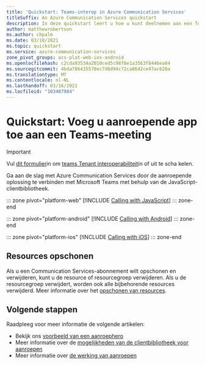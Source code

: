 ```yaml
---
title: 'Quickstart: Teams-interop in Azure Communication Services'
titleSuffix: An Azure Communication Services quickstart
description: In deze quickstart leert u hoe u kunt deelnemen aan een Teams-vergadering met de Azure Communication-aanroepende SDK.
author: matthewrobertson
ms.author: chpalm
ms.date: 03/10/2021
ms.topic: quickstart
ms.service: azure-communication-services
zone_pivot_groups: acs-plat-web-ios-android
ms.openlocfilehash: c2cda93534a2010ced5c98f8e1a3563f8446ea84
ms.sourcegitcommit: 4bda786435578ec7d6d94c72ca8642ce47ac628a
ms.translationtype: MT
ms.contentlocale: nl-NL
ms.lasthandoff: 03/16/2021
ms.locfileid: "103487984"
---
```

# <a name="quickstart-join-your-calling-app-to-a-teams-meeting"></a>Quickstart: Voeg u aanroepende app toe aan een Teams-meeting

> [!IMPORTANT]
> Vul [dit formulier](https://forms.office.com/Pages/ResponsePage.aspx?id=v4j5cvGGr0GRqy180BHbR21ouQM6BHtHiripswZoZsdURDQ5SUNQTElKR0VZU0VUU1hMOTBBMVhESS4u)in om [teams Tenant interoperabiliteit](../../concepts/teams-interop.md)in of uit te scha kelen.

Ga aan de slag met Azure Communication Services door de aanroepende oplossing te verbinden met Microsoft Teams met behulp van de JavaScript-clientbibliotheek.

::: zone pivot="platform-web"
[!INCLUDE [Calling with JavaScript](./includes/teams-interop-javascript.md)]
::: zone-end

::: zone pivot="platform-android"
[!INCLUDE [Calling with Android](./includes/teams-interop-android.md)]
::: zone-end

::: zone pivot="platform-ios"
[!INCLUDE [Calling with iOS](./includes/teams-interop-ios.md)]
::: zone-end

## <a name="clean-up-resources"></a>Resources opschonen

Als u een Communication Services-abonnement wilt opschonen en verwijderen, kunt u de resource of resourcegroep verwijderen. Als u de resourcegroep verwijdert, worden ook alle bijbehorende resources verwijderd. Meer informatie over het [opschonen van resources](../create-communication-resource.md#clean-up-resources).

## <a name="next-steps"></a>Volgende stappen

Raadpleeg voor meer informatie de volgende artikelen:

- Bekijk ons [voorbeeld van een aanroephero](../../samples/calling-hero-sample.md)
- Meer informatie over de [mogelijkheden van de clientbibliotheek voor aanroepen](./calling-client-samples.md)
- Meer informatie over [de werking van aanroepen](../../concepts/voice-video-calling/about-call-types.md)

